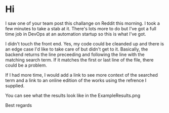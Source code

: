 # Hi

I saw one of your team post this challange on Reddit this morning. I took a few minutes to take a stab at it. There's lots more to do but I've got a full time job in DevOps at an automation startup so this is what I've got.

I didn't touch the front end. Yes, my code could be cleanded up and there is an edge case I'd like to take care of but didn't get to it. Basically, the backend returns the line preceeding and following the line with the matching search term. If it matches the first or last line of the file, there could be a problem.

If I had more time, I would add a link to see more context of the searched term and a link to an online edition of the works using the refrence I supplied.

You can see what the results look like in the ExampleResults.png

Best regards
